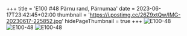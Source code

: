 +++
title = 'E100 #48 Pärnu rand, Pärnumaa'
date = 2023-06-17T23:42:45+02:00
thumbnail = 'https://i.postimg.cc/26Z9xtQw/IMG-20230617-225852.jpg'
hidePageThumbnail = true
+++
![E100-48](https://i.postimg.cc/RZS8zXmS/IMG-20230617-225715.jpg)
![E100-48](https://i.postimg.cc/26Z9xtQw/IMG-20230617-225852.jpg)
![E100-48](https://i.postimg.cc/4xW04V4z/IMG-20230617-224702.jpg)